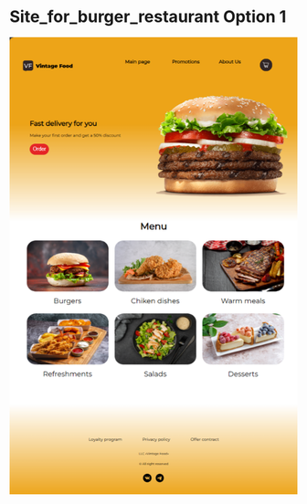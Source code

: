 # Site_for_burger_restaurant Option 1

![Site_for_burger_restaurant](images/demonstration/Site_for_burger_restaurant.png)
